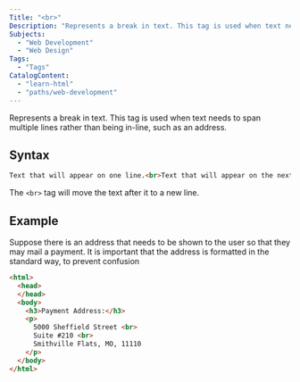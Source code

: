 ```yaml
---
Title: "<br>"
Description: "Represents a break in text. This tag is used when text needs to span multiple lines rather than being in-line, such as an address. "
Subjects:
  - "Web Development"
  - "Web Design"
Tags:
  - "Tags"
CatalogContent:
  - "learn-html"
  - "paths/web-development"
---
```


 

Represents a break in text. This tag is used when text needs to span multiple lines rather than being in-line, such as an address. 

## Syntax

```html
Text that will appear on one line.<br>Text that will appear on the next line.
``` 

The `<br>` tag will move the text after it to a new line. 

## Example

Suppose there is an address that needs to be shown to the user so that they may mail a payment. It is important that the address is formatted in the standard way, to prevent confusion 

```html
<html>
  <head>
  </head>
  <body>
    <h3>Payment Address:</h3>
    <p>
      5000 Sheffield Street <br>
      Suite #210 <br>
      Smithville Flats, MO, 11110
    </p>
  </body>
</html>
```
